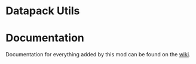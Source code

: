 # Datapack Utils

# Documentation

Documentation for everything added by this mod can be found on the [wiki](https://github.com/TheDeathlyCow/tdc-data/wiki).



